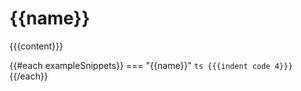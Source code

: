 # {{name}}

{{{content}}}

{{#each exampleSnippets}}
=== "{{name}}"
    ```ts
    {{{indent code 4}}}
    ```
{{/each}}
